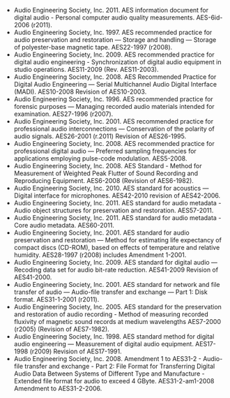 * Audio Engineering Society, Inc. 2011. AES information document for digital audio - Personal computer audio quality measurements. AES-6id-2006 (r2011). 
* Audio Engineering Society, Inc. 1997. AES recommended practice for audio preservation and restoration — Storage and handling — Storage of polyester-base magnetic tape. AES22-1997 (r2008). 
* Audio Engineering Society, Inc. 2009. AES recommended practice for digital audio engineering - Synchronization of digital audio equipment in studio operations. AES11-2009 (Rev. AES11-2003). 
* Audio Engineering Society, Inc. 2008. AES Recommended Practice for Digital Audio Engineering — Serial Multichannel Audio Digital Interface (MADI). AES10-2008 Revision of AES10-2003. 
* Audio Engineering Society, Inc. 1996. AES recommended practice for forensic purposes — Managing recorded audio materials intended for examination. AES27-1996 (r2007). 
* Audio Engineering Society, Inc. 2001. AES recommended practice for professional audio interconnections — Conservation of the polarity of audio signals. AES26-2001 (r.2011) Revision of AES26-1995. 
* Audio Engineering Society, Inc. 2008. AES recommended practice for professional digital audio — Preferred sampling frequencies for applications employing pulse-code modulation. AES5-2008. 
* Audio Engineering Society, Inc. 2008. AES Standard - Method for Measurement of Weighted Peak Flutter of Sound Recording and Reproducing Equipment. AES6-2008 (Revision of AES6-1982). 
* Audio Engineering Society, Inc. 2010. AES standard for acoustics — Digital interface for microphones. AES42-2010 revision of AES42-2006. 
* Audio Engineering Society, Inc. 2011. AES standard for audio metadata - Audio object structures for preservation and restoration. AES57-2011. 
* Audio Engineering Society, Inc. 2011. AES standard for audio metadata - Core audio metadata. AES60-2011. 
* Audio Engineering Society, Inc. 2001. AES standard for audio preservation and restoration — Method for estimating life expectancy of compact discs (CD-ROM), based on effects of temperature and relative humidity. AES28-1997 (r2008) includes Amendment 1-2001. 
* Audio Engineering Society, Inc. 2009. AES standard for digital audio — Recoding data set for audio bit-rate reduction. AES41-2009 Revision of AES41-2000. 
* Audio Engineering Society, Inc. 2001. AES standard for network and file transfer of audio — Audio-file transfer and exchange — Part 1: Disk format. AES31-1-2001 (r2011). 
* Audio Engineering Society, Inc. 2005. AES standard for the preservation and restoration of audio recording - Method of measuring recorded fluxivity of magnetic sound records at medium wavelengths AES7-2000 (r2005) (Revision of AES7-1982). 
* Audio Engineering Society, Inc. 1998. AES standard method for digital audio engineering — Measurement of digital audio equipment. AES17-1998 (r2009) Revision of AES17-1991. 
* Audio Engineering Society, Inc. 2008. Amendment 1 to AES31-2 - Audio-file transfer and exchange - Part 2: File Format for Transferring Digital Audio Data Between Systems of Different Type and Manufacture - Extended file format for audio to exceed 4 GByte. AES31-2-am1-2008 Amendment to AES31-2-2006. 
